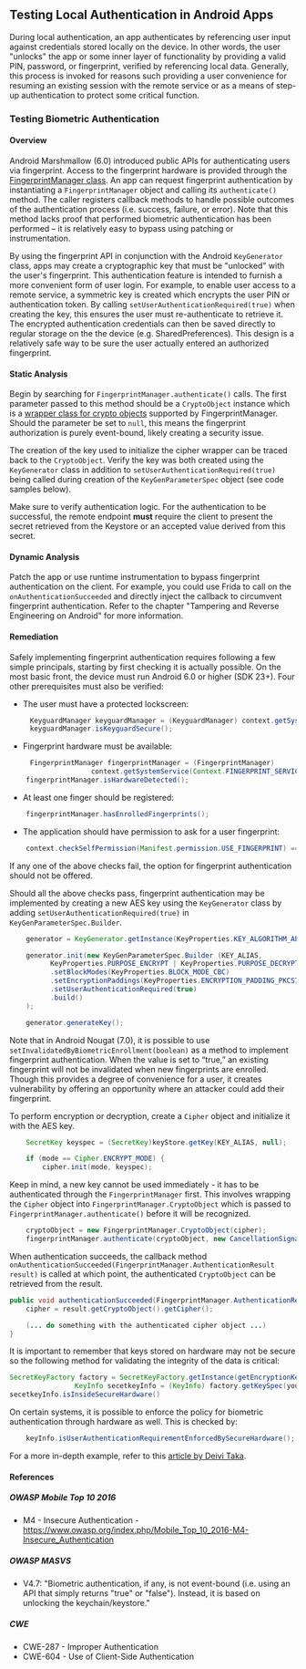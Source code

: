 ## Testing Local Authentication in Android Apps

During local authentication, an app authenticates by referencing user input against credentials stored locally on the device. In other words, the user "unlocks" the app or some inner layer of functionality by providing a valid PIN, password, or fingerprint, verified by referencing local data. Generally, this process is invoked for reasons such providing a user convenience for resuming an existing session with the remote service or as a means of step-up authentication to protect some critical function.

### Testing Biometric Authentication

#### Overview

Android Marshmallow (6.0) introduced public APIs for authenticating users via fingerprint. Access to the fingerprint hardware is provided through the [FingerprintManager class](https://developer.android.com/reference/android/hardware/fingerprint/). An app can request fingerprint authentication by instantiating a `FingerprintManager` object and calling its `authenticate()` method. The caller registers callback methods to handle possible outcomes of the authentication process (i.e. success, failure, or error). Note that this method lacks proof that performed biometric authentication has been performed – it is relatively easy to bypass using patching or instrumentation.

By using the fingerprint API in conjunction with the Android <code>KeyGenerator</code> class, apps may create a cryptographic key that must be "unlocked" with the user's fingerprint. This authentication feature is intended to furnish a more convenient form of user login. For example, to enable user access to a remote service, a symmetric key is created which encrypts the user PIN or authentication token. By calling <code>setUserAuthenticationRequired(true)</code> when creating the key, this ensures the user must re-authenticate to retrieve it. The encrypted authentication credentials can then be saved directly to regular storage on the the device (e.g. SharedPreferences). This design is a relatively safe way to be sure the user actually entered an authorized fingerprint.

#### Static Analysis

Begin by searching for `FingerprintManager.authenticate()` calls. The first parameter passed to this method should be a <code>CryptoObject</code> instance which is a [wrapper class for crypto objects](https://developer.android.com/reference/android/hardware/fingerprint/FingerprintManager.CryptoObject.html) supported by FingerprintManager. Should the parameter be set to `null`, this means the fingerprint authorization is purely event-bound, likely creating a security issue.

The creation of the key used to initialize the cipher wrapper can be traced back to the <code>CryptoObject</code>. Verify the key was both created using the <code>KeyGenerator</code> class in addition to <code>setUserAuthenticationRequired(true)</code> being called during creation of the <code>KeyGenParameterSpec</code> object (see code samples below).

Make sure to verify authentication logic. For the authentication to be successful, the remote endpoint **must** require the client to present the secret retrieved from the Keystore or an accepted value derived from this secret.

#### Dynamic Analysis

Patch the app or use runtime instrumentation to bypass fingerprint authentication on the client. For example, you could use Frida to call on the <code>onAuthenticationSucceeded</code> and directly inject the callback to circumvent fingerprint authentication. Refer to the chapter "Tampering and Reverse Engineering on Android" for more information.

#### Remediation

Safely implementing fingerprint authentication requires following a few simple principals, starting by first checking it is actually possible. On the most basic front, the device must run Android 6.0 or higher (SDK 23+). Four other prerequisites must also be verified:

- The user must have a protected lockscreen:

```java
	 KeyguardManager keyguardManager = (KeyguardManager) context.getSystemService(Context.KEYGUARD_SERVICE);
	 keyguardManager.isKeyguardSecure();
```
- Fingerprint hardware must be available:

```java
	 FingerprintManager fingerprintManager = (FingerprintManager)
                    context.getSystemService(Context.FINGERPRINT_SERVICE);
    fingerprintManager.isHardwareDetected();                
```

- At least one finger should be registered:

```java
	fingerprintManager.hasEnrolledFingerprints();
```

- The application should have permission to ask for a user fingerprint:

```java
	context.checkSelfPermission(Manifest.permission.USE_FINGERPRINT) == PermissionResult.PERMISSION_GRANTED;
```

If any one of the above checks fail, the option for fingerprint authentication should not be offered.

Should all the above checks pass, fingerprint authentication may be implemented by creating a new AES key using the <code>KeyGenerator</code> class by adding <code>setUserAuthenticationRequired(true)</code> in <code>KeyGenParameterSpec.Builder</code>.

```java
	generator = KeyGenerator.getInstance(KeyProperties.KEY_ALGORITHM_AES, KEYSTORE);

	generator.init(new KeyGenParameterSpec.Builder (KEY_ALIAS,
	      KeyProperties.PURPOSE_ENCRYPT | KeyProperties.PURPOSE_DECRYPT)
	      .setBlockModes(KeyProperties.BLOCK_MODE_CBC)
	      .setEncryptionPaddings(KeyProperties.ENCRYPTION_PADDING_PKCS7)
	      .setUserAuthenticationRequired(true)
	      .build()
	);

	generator.generateKey();
```

Note that in Android Nougat (7.0), it is possible to use <code>setInvalidatedByBiometricEnrollment(boolean)</code> as a method to implement fingerprint authentication. When the value is set to “true,” an existing fingerprint will not be invalidated when new fingerprints are enrolled. Though this provides a degree of convenience for a user, it creates vulnerability by offering an opportunity where an attacker could add their fingerprint.

To perform encryption or decryption, create a <code>Cipher</code> object and initialize it with the AES key.

```java
	SecretKey keyspec = (SecretKey)keyStore.getKey(KEY_ALIAS, null);

    if (mode == Cipher.ENCRYPT_MODE) {
        cipher.init(mode, keyspec);
```

Keep in mind, a new key cannot be used immediately - it has to be authenticated through the <code>FingerprintManager</code> first. This involves wrapping the <code>Cipher</code> object into <code>FingerprintManager.CryptoObject</code> which is passed to <code>FingerprintManager.authenticate()</code> before it will be recognized.

```java
	cryptoObject = new FingerprintManager.CryptoObject(cipher);
	fingerprintManager.authenticate(cryptoObject, new CancellationSignal(), 0, this, null);
```

When authentication succeeds, the callback method <code>onAuthenticationSucceeded(FingerprintManager.AuthenticationResult result)</code> is called at which point, the authenticated <code>CryptoObject</code> can be retrieved from the result.

```java
public void authenticationSucceeded(FingerprintManager.AuthenticationResult result) {
	cipher = result.getCryptoObject().getCipher();

	(... do something with the authenticated cipher object ...)
}
```

It is important to remember that keys stored on hardware may not be secure so the following method for validating the integrity of the data is critical:

```java
SecretKeyFactory factory = SecretKeyFactory.getInstance(getEncryptionKey().getAlgorithm(), ANDROID_KEYSTORE);
                KeyInfo secetkeyInfo = (KeyInfo) factory.getKeySpec(yourencryptionkeyhere, KeyInfo.class);
secetkeyInfo.isInsideSecureHardware()
```

On certain systems, it is possible to enforce the policy for biometric authentication through hardware as well. This is checked by:

```java
	keyInfo.isUserAuthenticationRequirementEnforcedBySecureHardware();
```

For a more in-depth example, refer to this [article by Deivi Taka](https://www.sitepoint.com/securing-your-android-apps-with-the-fingerprint-api/#savingcredentials "Securing Your Android Apps with the Fingerprint API").

#### References

##### OWASP Mobile Top 10 2016

- M4 - Insecure Authentication - https://www.owasp.org/index.php/Mobile_Top_10_2016-M4-Insecure_Authentication

##### OWASP MASVS

- V4.7: "Biometric authentication, if any, is not event-bound (i.e. using an API that simply returns "true" or "false"). Instead, it is based on unlocking the keychain/keystore."

##### CWE

- CWE-287 - Improper Authentication
- CWE-604 - Use of Client-Side Authentication
